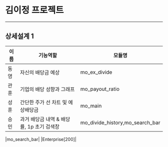 # 김이정 프로젝트
---- 
## 상세설계 1
|이름|기능역할|모듈명|
|---|--------|------|
|동영|자신의 배당금 예상|mo_ex_divide|                       
|관훈|기업의 배당 성향과 그래프|mo_payout_ratio|
|성훈|간단한 주가 선 차트 및 예상배당금|mo_main|
|승민|과거 배당금 내역 & 배당률, 1p 초기 검색창|mo_divide_history,mo_search_bar|

|mo_search_bar|
|Enterprise[200]|



